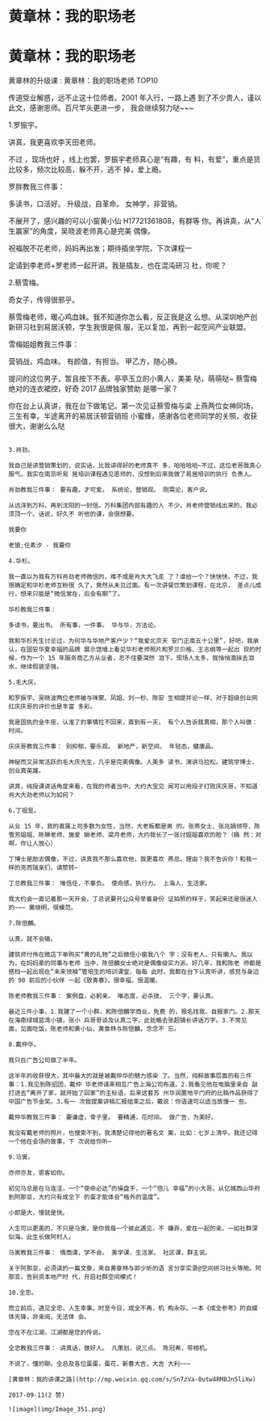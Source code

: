 # 黄章林：我的职场老

# 黄章林：我的职场老

黄章林的升级课 : 黄章林：我的职场老师 TOP10

传道受业解惑，远不止这十位师者。2001 年入行，一路上遇 到了不少贵人，谨以此文，感谢恩师。百尺竿头更进一步， 我会继续努力哒~~~

1.罗振宇。

讲真，我更喜欢李天田老师。

不过 ，现场也好 ，线上也罢，罗振宇老师真心是“有趣，有 料，有爱”，重点是货比较多，频次比较高，躲不开，逃不 掉，爱上瘾。

罗胖教我三件事：

多读书，口活好。 升级战，自革命。 女神学，非营销。

不展开了，感兴趣的可以小窗黄小仙 H17721361808，有群等 你。再讲真，从“人生赢家”的角度，吴晓波老师真心是完美 偶像。

祝福脱不花老师，妈妈再出发；期待插坐学院，下次课程一

定请到李老师+罗老师一起开讲。我是插友，也在混沌研习 社，你呢？

2.蔡雪梅。

奇女子，传得很邪乎。

蔡雪梅老师，暖心鸡血妹。我不知道你怎么看，反正我是这 么想。从深圳地产创新研习社到易居沃顿，学生我很是佩 服，无以复加，再到一起空间产业联盟。

雪梅姐姐教我三件事：

营销战，鸡血味。 有颜值，有担当。 甲乙方，随心换。

提问的这位男子，暂且按下不表。亭亭玉立的小黄人，美美 哒，萌萌哒~ 蔡雪梅绝对的连衣裙控，好奇 2017 品牌独家赞助 是哪一家？

你在台上认真讲，我在台下做笔记。第一次见证蔡雪梅与梁 上燕两位女神同场，三生有幸。半途离开的易居沃顿营销班 小蜜蜂，感谢各位老师同学的关照，收获很大，谢谢么么哒

~~~ 臧建军老师、余英老师、杨建老师、高晚晴老师、宋家 泰老师，当然，还有从传说中活进我的真实世界的蔡雪梅老 师，过年好！

3.肖劲。

我自己是讲营销策划的，说实话，比我讲得好的老师真不 多，哈哈哈哈~不过，这位老哥我真心服气。我实在南京听易 居培训课程遇见恩师的，没想到后来我做了易居培训的执行 负责人。

肖劲教我三件事： 要有趣，才可爱。 系统论，营销观。 刚需论，客户说。

从远洋到万科，再到沈阳的一封信。万科集团内部有趣的人 不少，肖老师营销线出来的，我必须顶一个。话说，好久不 听他的课，会很想要。

我要你

老狼;任素汐 - 我要你

4.华杉。

我一直以为我有万科肖劲老师微信的，难不成是肖大大飞走 了？谁给一个？快快快。不过，我很确定和华杉老师互粉很 久了，竟然从未见过面。有一次讲餐饮策划课程，在北京， 差点儿成行，想来只能是“微信常在，后会有期”了。

华杉教我三件事：

多读书，要出书。 所有事，一件事。 华与华，方法论。

我和华杉先生讨论过，为何华与华地产客户少？“我爱北京天 安门正南五十公里”，好吧，我承认，在固安华夏幸福的品牌 展示馆墙上看见华杉老师照片和罗兰贝格、王志纲等一起出 现的时候，作为一个 15 年服务商乙方从业者，忍不住要潸然 泪下。现场人太多，我悄悄滴抹去泪水，继续假装坚强。

5.毛大庆。

和罗振宇、吴晓波两位老师被与咪蒙、凤姐、刘一秒、陈安 生相提并论一样，对于超级创业网红庆庆哥的评价也是丰富 多彩。

我是固执的金牛座，认准了的事情拉不回来，直到有一天， 有个人告诉我真相，那个人叫做：时间。

庆庆哥教我三件事： 别抑郁，要乐观。 新地产，新空间。 年轻态，健康品。

神秘而又异常活跃的毛大庆先生，几乎是完美偶像。人美多 读书，演讲马拉松。建筑学博士，创业真英雄。

讲真，纯授课讲话角度来看，在我的师者当中，大约大宝见 闻可以用段子打败庆庆哥，不知道肖大大劲老师以为如何？

6.丁祖昱。

从业 15 年，我的直属上司多数为女性，当然，大老板都是男 的。张燕女士、张兆娟领导、陈雪芳姐姐、陈琳老师、施爱 娟老师、梁月老师，大约我长了一张讨姐姐喜欢的脸？（嫣 然：对啊，你让人放心）

丁博士是励志偶像，不过，讲真我不那么喜欢他，我更喜欢 燕总。理由？我不告诉你！和我一样的克而瑞亲们，请赞转~

丁总教我三件事： 唯信任，不辜负。 使命感，执行力。 上海人，生活家。

我大约会一直记着那一天开会，丁总说要开公众号举着身份 证拍照的样子，笑起来还是很迷人的~~~ 黄晓明，很模范。

7.陈倍麟。

认真，就不会输。

建筑师付伟在微店下单购买“黄的礼物”之后微信小窗我八个 字：没有老人，只有懒人。我以为，在妈妈辈的同事与老师 当中，陈倍麟女士绝对是偶像级实力派。好几年，我和陈老 师都是搭档一起出现在“未来领袖”管培生的培训课堂，每每 此时，我都在台下认真听讲，感觉与身边的 90 前后的小伙伴 一起《致青春》，很幸福，很温暖。

陈老师教我三件事： 案例盘，必躬亲。 唯态度，必杀技。 三个字，要认真。

最近三件小事，1.我建了一个小群，和陈倍麟学商业，免费 的，报名找我，自报家门。2.那天在海南绿城蓝湾小镇，张小 兵哥哥谈及认真二字，此处略去张超镇长讲话万字。3.不常见 面，见面吃饭，陈老师和黄小仙，黄章林与陈倍麟，念念不 忘。

8.戴仲华。

我只在广告公司做了半年。

这半年的收获很大，其中最大的就是被戴仲华的魅力感染 了。当然，纯粹故事层面的有三件事：1.我见到陈绍团，戴仲 华老师请来相互广告上海公司布道。2.我看见他在电脑里亲自 敲打进去“离开了家，就开始了回家”的主标语，后来这套苏 州华润置地平门府的比稿作品获得了中国广告节金奖。3.有一 次我提案讲稿汇报结束之后，戴说：你语速可以适当放慢一 些。

戴仲华教我三件事： 要谦虚，骨子里。 要精通，花时间。 做广告，为美好。

我没有戴老师的照片，也搜索不到，我清楚记得他的著名文 案，比如：七岁上清华。我还记得一个他在会场的故事，下 次说给你听~

9.马寅。

亦师亦友，恩客如你。

初见马总是在马连洼，一个“使命必达”的操盘手，一个“倍儿 幸福”的小大哥。从亿城西山华府到阿那亚，大约只有成全下 的蛋才能体会“格外的温度”。

小即是大，慢就是快。

人生可以更美的，不只是马寅，是你我每一个彼此遇见，不 嫌弃，爱在一起的亲。一如社群深似海，此生长做阿村人。

马寅教我三件事： 情商课，学不会。 美学课，生活家。 社区课，群主说。

关于阿那亚，必须读的一篇文章，来自黄章林与郭少昕的语 言分享实录@空间研习社头等舱。阿那亚，告别资本地产时 代，开启社群空间模式！

10.全忠。

而立前后，遇见全忠，人生幸事。时至今日，成全不再，机 构永存。一本《成全参考》的自媒体先锋，非亲阅，无法体 会。

您在不在江湖，江湖都是您的传说。

全忠教我三件事： 讲真话，做好人。 凡策划，说三点。 陈冠希，带相机。

不说了，懂的聊。全总及各位蛋蛋，蛋花，新春大吉，大吉 大利~~~

[黄章林：我的讲课之路](http://mp.weixin.qq.com/s/Sn7zVa-0utw4RM8Jn5liXw)

2017-09-11(2 赞)

![image](img/Image_351.png)
